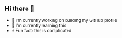 ## Hi there 👋 

- 🔭 I’m currently working on building my GitHub profile 
- 🌱 I’m currently learning this 
- ⚡ Fun fact: this is complicated 

